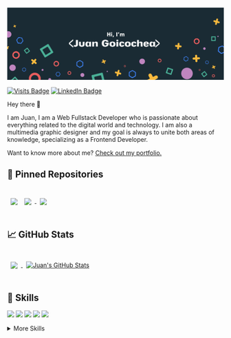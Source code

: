 [![Braydon's GitHub Banner](./assets/github-header.png)](https://juangoicochea.dev)

[![Visits Badge](https://badges.pufler.dev/visits/juangoicochea/juangoicochea)](https:juangoicochea.dev)
[![LinkedIn Badge](https://img.shields.io/badge/LinkedIn-Profile-informational?style=flat&logo=linkedin&logoColor=white&color=0D76A8)](https://www.linkedin.com/in/juan-goicochea/)

Hey there 👋

I am Juan, I am a Web Fullstack Developer who is passionate about everything related to the digital world and technology. I am also a multimedia graphic designer and my goal is always to unite both areas of knowledge, specializing as a Frontend Developer.

Want to know more about me? [Check out my portfolio.](https://juangoicochea.dev/)

## 📌 Pinned Repositories

<br>

<a href="https://github.com/juangoicochea/hubazar-ecommerce">
  <img align="center" style="margin:0.5rem" src="https://github-readme-stats.vercel.app/api/pin/?username=juangoicochea&hubazar-ecommerce&title_color=ffffff&text_color=c9cacc&icon_color=4AB197&bg_color=1A2B34" />
</a>

<a href="https://github.com/juangoicochea/pi-videogames">
  <img align="left" style="margin:0.5rem" src="https://github-readme-stats.vercel.app/api/pin/?username=juangoicochea&repo=pi-videogames&title_color=ffffff&text_color=c9cacc&icon_color=4AB197&bg_color=1A2B34" />
</a>

<a href="https://github.com/juangoicochea/weather-app">
  <img align="center" style="margin:0.5rem" src="https://github-readme-stats.vercel.app/api/pin/?username=juangoicochea&repo=weather-app&title_color=ffffff&text_color=c9cacc&icon_color=4AB197&bg_color=1A2B34" />
</a>

<br>
<br>

## &#x1f4c8; GitHub Stats

<br>

<a href="https://github.com/juangoicochea">
  <img align="center" style="margin:0.5rem" src="https://github-readme-stats.vercel.app/api/top-langs/?username=juangoicochea&title_color=ffffff&text_color=c9cacc&icon_color=4AB197&bg_color=1A2B34" />
</a>

<a href="https://github.com/juangoicochea">
  <img align="center" style="margin:0.5rem" src="https://github-readme-stats.vercel.app/api?username=juangoicochea&show_icons=true&line_height=27&count_private=true&title_color=ffffff&text_color=c9cacc&icon_color=4AB097&bg_color=1A2B34" alt="Juan's GitHub Stats" />
</a>

<br>
<br>

## 💼 Skills

![](https://img.shields.io/badge/Code-React-informational?style=flat&logo=react&logoColor=white&color=4AB197)
![](https://img.shields.io/badge/Code-Redux-informational?style=flat&logo=Redux&logoColor=white&color=4AB197)
![](https://img.shields.io/badge/Code-JavaScript-informational?style=flat&logo=JavaScript&logoColor=white&color=4AB197)
![](https://img.shields.io/badge/Code-PostgreSQL-informational?style=flat&logo=MongoDB&logoColor=white&color=4AB197)
![](https://img.shields.io/badge/Code-MySQL-informational?style=flat&logo=MySQL&logoColor=white&color=4AB197)

<details>
<summary>More Skills</summary>
<br>

![](https://img.shields.io/badge/Style-CSS-informational?style=flat&logo=css3&logoColor=white&color=4AB197)

<br>

![](https://img.shields.io/badge/Test-Jasmine-informational?style=flat&logo=Jasmine&logoColor=white&color=4AB197)

<br>

![](https://img.shields.io/badge/Tools-Postman-informational?style=flat&logo=Postman&logoColor=white&color=4AB197)
![](https://img.shields.io/badge/Tools-Photoshop-informational?style=flat&logo=Adobe-Photoshop&logoColor=white&color=4AB197)
![](https://img.shields.io/badge/Tools-Illustrator-informational?style=flat&logo=Adobe-Illustrator&logoColor=white&color=4AB197)
![](https://img.shields.io/badge/Tools-GitHub-informational?style=flat&logo=GitHub&logoColor=white&color=4AB197)

</details>

<br>
